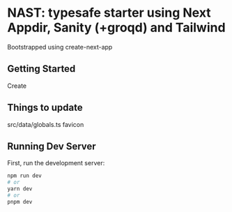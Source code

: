 # NAST: typesafe starter using Next Appdir, Sanity (+groqd) and Tailwind
Bootstrapped using create-next-app

## Getting Started
Create

## Things to update
src/data/globals.ts
favicon

## Running Dev Server

First, run the development server:

```bash
npm run dev
# or
yarn dev
# or
pnpm dev
```

